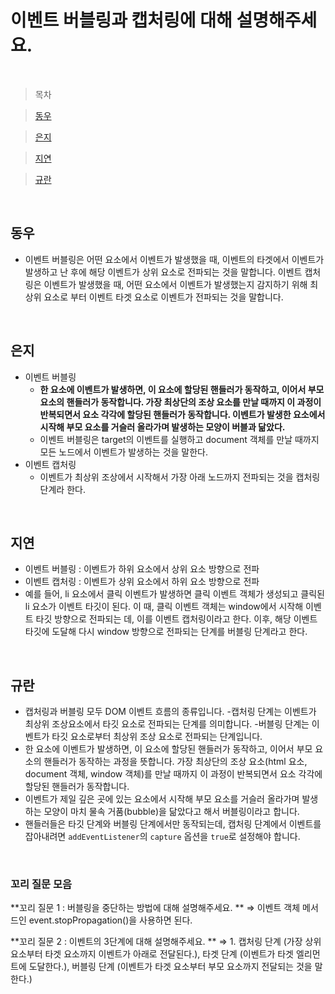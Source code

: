 # 이벤트 버블링과 캡처링에 대해 설명해주세요.

<br />

> 목차

> [동우](#동우)

> [은지](#은지)

> [지연](#지연)

> [규란](규란)

<br />

## 동우

- 이벤트 버블링은 어떤 요소에서 이벤트가 발생했을 때, 이벤트의 타겟에서 이벤트가 발생하고 난 후에 해당 이벤트가 상위 요소로 전파되는 것을 말합니다. 이벤트 캡처링은 이벤트가 발생했을 때, 어떤 요소에서 이벤트가 발생했는지 감지하기 위해 최상위 요소로 부터 이벤트 타겟 요소로 이벤트가 전파되는 것을 말합니다.

<br />

## 은지

- 이벤트 버블링
  - **한 요소에 이벤트가 발생하면, 이 요소에 할당된 핸들러가 동작하고, 이어서 부모 요소의 핸들러가 동작합니다. 가장 최상단의 조상 요소를 만날 때까지 이 과정이 반복되면서 요소 각각에 할당된 핸들러가 동작합니다. 이벤트가 발생한 요소에서 시작해 부모 요소를 거슬러 올라가며 발생하는 모양이 버블과 닮았다.**
  - 이벤트 버블링은 target의 이벤트를 실행하고 document 객체를 만날 때까지 모든 노드에서 이벤트가 발생하는 것을 말한다.
- 이벤트 캡처링
  - 이벤트가 최상위 조상에서 시작해서 가장 아래 노드까지 전파되는 것을 캡처링 단계라 한다.

<br />

## 지연

- 이벤트 버블링 : 이벤트가 하위 요소에서 상위 요소 방향으로 전파
- 이벤트 캡처링 : 이벤트가 상위 요소에서 하위 요소 방향으로 전파
- 예를 들어, li 요소에서 클릭 이벤트가 발생하면 클릭 이벤트 객체가 생성되고 클릭된 li 요소가 이벤트 타깃이 된다. 이 때, 클릭 이벤트 객체는 window에서 시작해 이벤트 타깃 방향으로 전파되는 데, 이를 이벤트 캡처링이라고 한다. 이후, 해당 이벤트 타깃에 도달해 다시 window 방향으로 전파되는 단계를 버블링 단계라고 한다.

<br />

## 규란

- 캡처링과 버블링 모두 DOM 이벤트 흐름의 종류입니다. -캡처링 단계는 이벤트가 최상위 조상요소에서 타깃 요소로 전파되는 단계를 의미합니다. -버블링 단계는 이벤트가 타깃 요소로부터 최상위 조상 요소로 전파되는 단계입니다.
- 한 요소에 이벤트가 발생하면, 이 요소에 할당된 핸들러가 동작하고, 이어서 부모 요소의 핸들러가 동작하는 과정을 뜻합니다. 가장 최상단의 조상 요소(html 요소, document 객체, window 객체)를 만날 때까지 이 과정이 반복되면서 요소 각각에 할당된 핸들러가 동작합니다.
- 이벤트가 제일 깊은 곳에 있는 요소에서 시작해 부모 요소를 거슬러 올라가며 발생하는 모양이 마치 물속 거품(bubble)을 닮았다고 해서 버블링이라고 합니다.
- 핸들러들은 타깃 단계와 버블링 단계에서만 동작되는데, 캡처링 단계에서 이벤트를 잡아내려면 `addEventListener`의 `capture` 옵션을 `true`로 설정해야 합니다.

<br />

### 꼬리 질문 모음

**꼬리 질문 1 : 버블링을 중단하는 방법에 대해 설명해주세요. **
⇒ 이벤트 객체 메서드인 event.stopPropagation()을 사용하면 된다.

**꼬리 질문 2 : 이벤트의 3단계에 대해 설명해주세요. **
⇒ 1. 캡처링 단계 (가장 상위 요소부터 타겟 요소까지 이벤트가 아래로 전달된다.), 타겟 단계 (이벤트가 타겟 엘리먼트에 도달한다.), 버블링 단계 (이벤트가 타겟 요소부터 부모 요소까지 전달되는 것을 말한다.)
